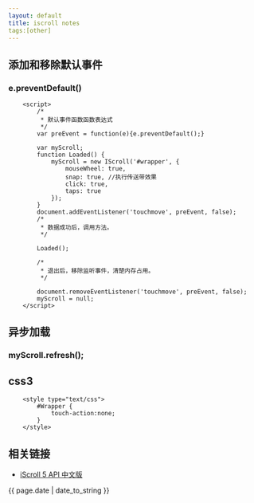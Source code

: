 ```yaml
---
layout: default
title: iscroll notes
tags:[other]
---
```

## 添加和移除默认事件

### e.preventDefault()



```
	<script>
		/*
		 * 默认事件函数函数表达式
		 */
		var preEvent = function(e){e.preventDefault();}
		
		var myScroll;
        function Loaded() {
            myScroll = new IScroll('#wrapper', {
                mouseWheel: true,
                snap: true, //执行传送带效果
                click: true,
                taps: true
            });
        }
		document.addEventListener('touchmove', preEvent, false);
		/*
		 * 数据成功后，调用方法。
		 */
		
		Loaded();
		
		/*
		 * 退出后，移除监听事件，清楚内存占用。
		 */
		
		document.removeEventListener('touchmove', preEvent, false);
		myScroll = null;
	</script>
```

## 异步加载

### myScroll.refresh();

## css3 

```
	<style type="text/css">
		#Wrapper {
			touch-action:none;
		}
	</style>
```

## 相关链接
- [iScroll 5 API 中文版](https://iiunknown.gitbooks.io/iscroll-5-api-cn/content/)

<p>{{ page.date | date_to_string }}</p>